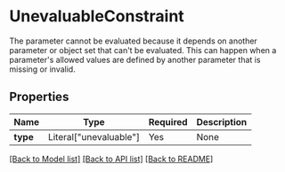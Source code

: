 # UnevaluableConstraint

The parameter cannot be evaluated because it depends on another parameter or object set that can't be evaluated.
This can happen when a parameter's allowed values are defined by another parameter that is missing or invalid.


## Properties
| Name | Type | Required | Description |
| ------------ | ------------- | ------------- | ------------- |
**type** | Literal["unevaluable"] | Yes | None |


[[Back to Model list]](../../../README.md#models-v2-link) [[Back to API list]](../../../README.md#apis-v2-link) [[Back to README]](../../../README.md)
